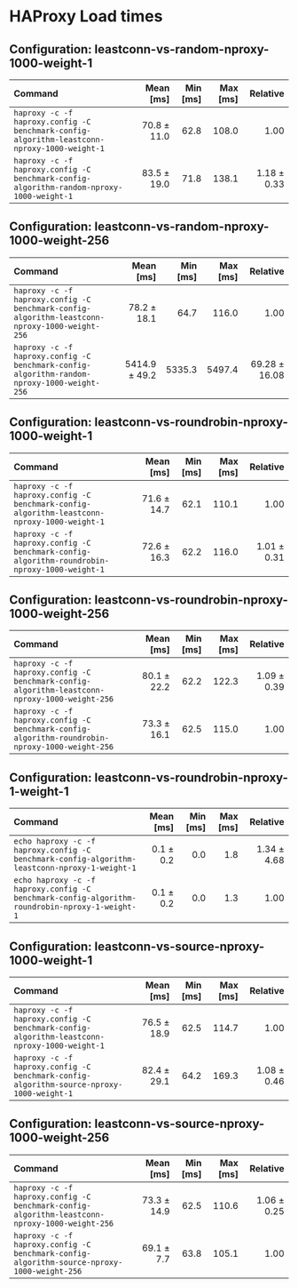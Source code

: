 # HAProxy Load times

## Configuration: leastconn-vs-random-nproxy-1000-weight-1
| Command | Mean [ms] | Min [ms] | Max [ms] | Relative |
|:---|---:|---:|---:|---:|
| `haproxy -c -f haproxy.config -C benchmark-config-algorithm-leastconn-nproxy-1000-weight-1` | 70.8 ± 11.0 | 62.8 | 108.0 | 1.00 |
| `haproxy -c -f haproxy.config -C benchmark-config-algorithm-random-nproxy-1000-weight-1` | 83.5 ± 19.0 | 71.8 | 138.1 | 1.18 ± 0.33 |

## Configuration: leastconn-vs-random-nproxy-1000-weight-256
| Command | Mean [ms] | Min [ms] | Max [ms] | Relative |
|:---|---:|---:|---:|---:|
| `haproxy -c -f haproxy.config -C benchmark-config-algorithm-leastconn-nproxy-1000-weight-256` | 78.2 ± 18.1 | 64.7 | 116.0 | 1.00 |
| `haproxy -c -f haproxy.config -C benchmark-config-algorithm-random-nproxy-1000-weight-256` | 5414.9 ± 49.2 | 5335.3 | 5497.4 | 69.28 ± 16.08 |

## Configuration: leastconn-vs-roundrobin-nproxy-1000-weight-1
| Command | Mean [ms] | Min [ms] | Max [ms] | Relative |
|:---|---:|---:|---:|---:|
| `haproxy -c -f haproxy.config -C benchmark-config-algorithm-leastconn-nproxy-1000-weight-1` | 71.6 ± 14.7 | 62.1 | 110.1 | 1.00 |
| `haproxy -c -f haproxy.config -C benchmark-config-algorithm-roundrobin-nproxy-1000-weight-1` | 72.6 ± 16.3 | 62.2 | 116.0 | 1.01 ± 0.31 |

## Configuration: leastconn-vs-roundrobin-nproxy-1000-weight-256
| Command | Mean [ms] | Min [ms] | Max [ms] | Relative |
|:---|---:|---:|---:|---:|
| `haproxy -c -f haproxy.config -C benchmark-config-algorithm-leastconn-nproxy-1000-weight-256` | 80.1 ± 22.2 | 62.2 | 122.3 | 1.09 ± 0.39 |
| `haproxy -c -f haproxy.config -C benchmark-config-algorithm-roundrobin-nproxy-1000-weight-256` | 73.3 ± 16.1 | 62.5 | 115.0 | 1.00 |

## Configuration: leastconn-vs-roundrobin-nproxy-1-weight-1
| Command | Mean [ms] | Min [ms] | Max [ms] | Relative |
|:---|---:|---:|---:|---:|
| `echo haproxy -c -f haproxy.config -C benchmark-config-algorithm-leastconn-nproxy-1-weight-1` | 0.1 ± 0.2 | 0.0 | 1.8 | 1.34 ± 4.68 |
| `echo haproxy -c -f haproxy.config -C benchmark-config-algorithm-roundrobin-nproxy-1-weight-1` | 0.1 ± 0.2 | 0.0 | 1.3 | 1.00 |

## Configuration: leastconn-vs-source-nproxy-1000-weight-1
| Command | Mean [ms] | Min [ms] | Max [ms] | Relative |
|:---|---:|---:|---:|---:|
| `haproxy -c -f haproxy.config -C benchmark-config-algorithm-leastconn-nproxy-1000-weight-1` | 76.5 ± 18.9 | 62.5 | 114.7 | 1.00 |
| `haproxy -c -f haproxy.config -C benchmark-config-algorithm-source-nproxy-1000-weight-1` | 82.4 ± 29.1 | 64.2 | 169.3 | 1.08 ± 0.46 |

## Configuration: leastconn-vs-source-nproxy-1000-weight-256
| Command | Mean [ms] | Min [ms] | Max [ms] | Relative |
|:---|---:|---:|---:|---:|
| `haproxy -c -f haproxy.config -C benchmark-config-algorithm-leastconn-nproxy-1000-weight-256` | 73.3 ± 14.9 | 62.5 | 110.6 | 1.06 ± 0.25 |
| `haproxy -c -f haproxy.config -C benchmark-config-algorithm-source-nproxy-1000-weight-256` | 69.1 ± 7.7 | 63.8 | 105.1 | 1.00 |
